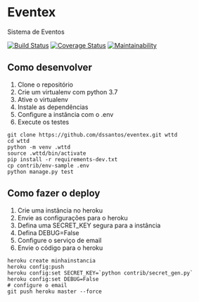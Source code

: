 # Eventex

Sistema de Eventos

[![Build Status](https://travis-ci.org/dssantos/eventex.svg?branch=master)](https://travis-ci.org/dssantos/eventex)
[![Coverage Status](https://coveralls.io/repos/github/dssantos/eventex/badge.svg?branch=master)](https://coveralls.io/github/dssantos/eventex?branch=master)
[![Maintainability](https://api.codeclimate.com/v1/badges/5576d8742174be48c142/maintainability)](https://codeclimate.com/github/dssantos/eventex/maintainability)

## Como desenvolver

1. Clone o repositório
2. Crie um virtualenv com python 3.7
3. Ative o virtualenv
4. Instale as dependências
5. Configure a instância com o .env
6. Execute os testes

```console
git clone https://github.com/dssantos/eventex.git wttd
cd wttd
python -m venv .wttd
source .wttd/bin/activate
pip install -r requirements-dev.txt
cp contrib/env-sample .env
python manage.py test
```


## Como fazer o deploy

1. Crie uma instância no heroku
2. Envie as configurações para o heroku
3. Defina uma SECRET_KEY segura para a instância
4. Defina DEBUG=False
5. Configure o serviço de email
6. Envie o código para o heroku

```console
heroku create minhainstancia
heroku config:push
heroku config:set SECRET_KEY=`python contrib/secret_gen.py`
heroku config:set DEBUG=False
# configure o email
git push heroku master --force
```